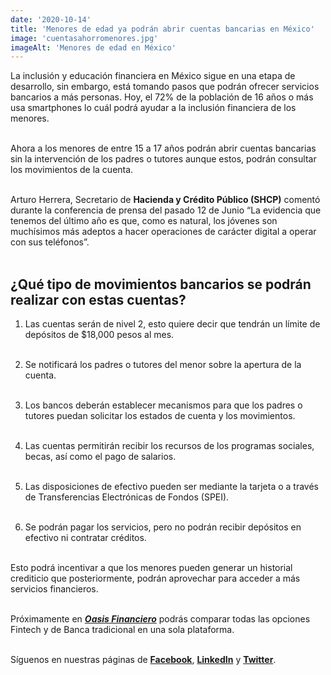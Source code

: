 ```yaml
--- 
date: '2020-10-14' 
title: 'Menores de edad ya podrán abrir cuentas bancarias en México' 
image: 'cuentasahorromenores.jpg'
imageAlt: 'Menores de edad en México'
--- 
```


La inclusión y educación financiera en México sigue en una etapa de desarrollo, sin embargo, está tomando pasos que podrán ofrecer servicios bancarios a más personas. Hoy, el 72% de la población de 16 años o más usa smartphones lo cuál podrá ayudar a la inclusión financiera de los menores. <br/><br/>

Ahora a los menores de entre 15 a 17 años podrán abrir cuentas bancarias sin la intervención de los padres o tutores aunque estos, podrán consultar los movimientos de la cuenta. <br/><br/>

Arturo Herrera, Secretario de **Hacienda y Crédito Público (SHCP)** comentó durante la conferencia de prensa del pasado 12 de Junio “La evidencia que tenemos del último año es que, como es natural, los jóvenes son muchísimos más adeptos a hacer operaciones de carácter digital a operar con sus teléfonos”. <br/><br/>

## ¿Qué tipo de movimientos bancarios se podrán realizar con estas cuentas? 


1. Las cuentas serán de nivel 2, esto quiere decir que tendrán un límite de depósitos de $18,000 pesos al mes. <br/><br/>

2. Se notificará los padres o tutores del menor sobre la apertura de la cuenta. <br/><br/>

3. Los bancos deberán establecer mecanismos para que los padres o tutores puedan solicitar los estados de cuenta y los movimientos. <br/><br/>

4. Las cuentas permitirán recibir los recursos de los programas sociales, becas, así como el pago de salarios. <br/><br/>

5. Las disposiciones de efectivo pueden ser mediante la tarjeta o a través de Transferencias Electrónicas de Fondos (SPEI). <br/><br/>

6. Se podrán pagar los servicios, pero no podrán recibir depósitos en efectivo ni contratar créditos. <br/><br/>

Esto podrá incentivar a que los menores pueden generar un historial crediticio que posteriormente, podrán aprovechar para acceder a más servicios financieros. <br/><br/>

Próximamente en ***[Oasis Financiero](https://www.oasisfinanciero.mx)*** podrás comparar todas las opciones Fintech y de Banca tradicional en una sola plataforma. <br/><br/>

Síguenos en nuestras páginas de **[Facebook](https://facebook.com/oasisfinanciero)**, **[LinkedIn](https://www.linkedin.com/company/oasisfinanciero/)** y **[Twitter](https://twitter.com/oasisfintech)**.